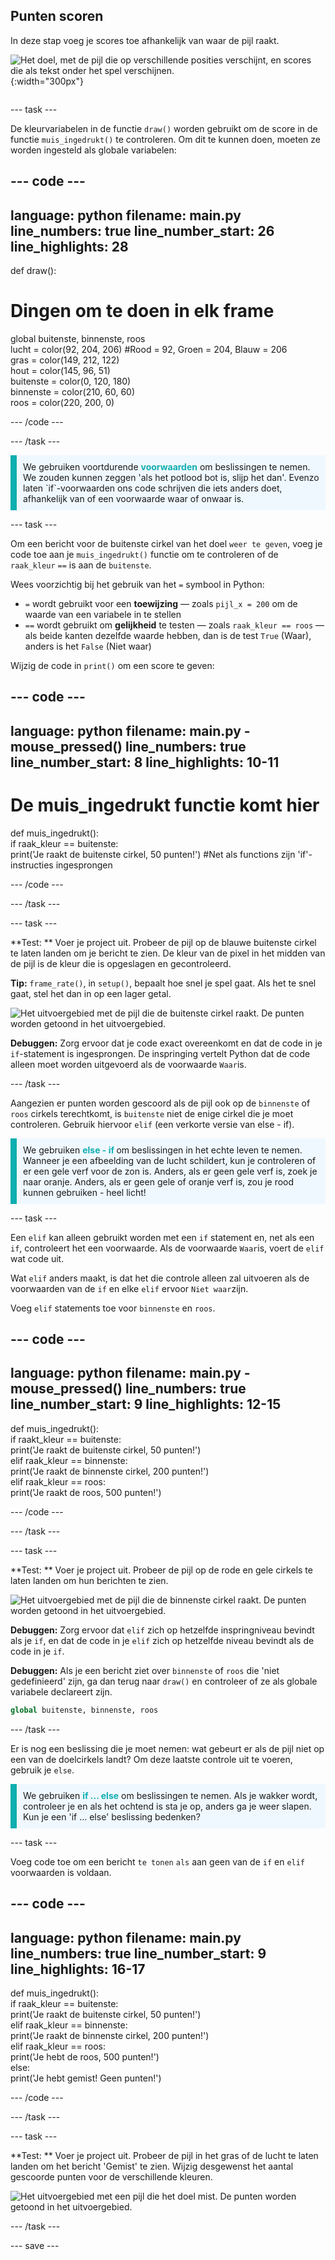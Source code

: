 ## Punten scoren

<div style="display: flex; flex-wrap: wrap">
<div style="flex-basis: 200px; flex-grow: 1; margin-right: 15px;">
In deze stap voeg je scores toe afhankelijk van waar de pijl raakt.
</div>
<div>

![Het doel, met de pijl die op verschillende posities verschijnt, en scores die als tekst onder het spel verschijnen.](images/points-scored.gif){:width="300px"}

</div>
</div>

--- task ---

De kleurvariabelen in de functie `draw()` worden gebruikt om de score in de functie `muis_ingedrukt()` te controleren. Om dit te kunnen doen, moeten ze worden ingesteld als globale variabelen:

--- code ---
---
language: python filename: main.py line_numbers: true line_number_start: 26
line_highlights: 28
---

def draw():
# Dingen om te doen in elk frame
  global buitenste, binnenste, roos    
lucht = color(92, 204, 206) #Rood = 92, Groen = 204, Blauw = 206    
gras = color(149, 212, 122)    
hout = color(145, 96, 51)    
buitenste = color(0, 120, 180)    
binnenste = color(210, 60, 60)   
roos = color(220, 200, 0)

--- /code ---

--- /task ---

<p style="border-left: solid; border-width:10px; border-color: #0faeb0; background-color: aliceblue; padding: 10px;">
We gebruiken voortdurende <span style="color: #0faeb0; font-weight: bold;"> voorwaarden</span> om beslissingen te nemen. We zouden kunnen zeggen 'als het potlood bot is, slijp het dan'. Evenzo laten `if`-voorwaarden ons code schrijven die iets anders doet, afhankelijk van of een voorwaarde waar of onwaar is.
</p>

--- task ---

Om een bericht voor de buitenste cirkel van het doel `weer te geven`, voeg je code toe aan je `muis_ingedrukt()` functie om te controleren of de `raak_kleur` `==` is aan de `buitenste`.

Wees voorzichtig bij het gebruik van het `=` symbool in Python:
 + `=` wordt gebruikt voor een **toewijzing** — zoals `pijl_x = 200` om de waarde van een variabele in te stellen
 + `==` wordt gebruikt om **gelijkheid** te testen — zoals `raak_kleur == roos` — als beide kanten dezelfde waarde hebben, dan is de test `True` (Waar), anders is het `False` (Niet waar)

Wijzig de code in `print()` om een score te geven:

--- code ---
---
language: python filename: main.py - mouse_pressed() line_numbers: true line_number_start: 8
line_highlights: 10-11
---

# De muis_ingedrukt functie komt hier
def muis_ingedrukt():     
if raak_kleur == buitenste:      
print('Je raakt de buitenste cirkel, 50 punten!') #Net als functions zijn 'if'-instructies ingesprongen

--- /code ---

--- /task ---

--- task ---

**Test: ** Voer je project uit. Probeer de pijl op de blauwe buitenste cirkel te laten landen om je bericht te zien. De kleur van de pixel in het midden van de pijl is de kleur die is opgeslagen en gecontroleerd.

**Tip:** `frame_rate()`, in `setup()`, bepaalt hoe snel je spel gaat. Als het te snel gaat, stel het dan in op een lager getal.

![Het uitvoergebied met de pijl die de buitenste cirkel raakt. De punten worden getoond in het uitvoergebied.](images/blue-points.png)

**Debuggen:** Zorg ervoor dat je code exact overeenkomt en dat de code in je `if`-statement is ingesprongen. De inspringing vertelt Python dat de code alleen moet worden uitgevoerd als de voorwaarde `Waar`is.

--- /task ---

Aangezien er punten worden gescoord als de pijl ook op de `binnenste` of `roos` cirkels terechtkomt, is `buitenste` niet de enige cirkel die je moet controleren. Gebruik hiervoor `elif` (een verkorte versie van else - if).

<p style="border-left: solid; border-width:10px; border-color: #0faeb0; background-color: aliceblue; padding: 10px;">
We gebruiken <span style="color: #0faeb0; font-weight: bold;"> else - if </span> om beslissingen in het echte leven te nemen. Wanneer je een afbeelding van de lucht schildert, kun je controleren of er een gele verf voor de zon is. Anders, als er geen gele verf is, zoek je naar oranje. Anders, als er geen gele of oranje verf is, zou je rood kunnen gebruiken - heel licht!
</p>

--- task ---

Een `elif` kan alleen gebruikt worden met een `if` statement en, net als een `if`, controleert het een voorwaarde. Als de voorwaarde `Waar`is, voert de `elif` wat code uit.

Wat `elif` anders maakt, is dat het die controle alleen zal uitvoeren als de voorwaarden van de `if` en elke `elif` ervoor `Niet waar`zijn.

Voeg `elif` statements toe voor `binnenste` en `roos`.

--- code ---
---
language: python filename: main.py - mouse_pressed() line_numbers: true line_number_start: 9
line_highlights: 12-15
---

def muis_ingedrukt():    
if raakt_kleur == buitenste:    
print('Je raakt de buitenste cirkel, 50 punten!')    
elif raak_kleur == binnenste:    
print('Je raakt de binnenste cirkel, 200 punten!')   
elif raak_kleur == roos:    
print('Je raakt de roos, 500 punten!')

--- /code ---

--- /task ---

--- task ---

**Test: ** Voer je project uit. Probeer de pijl op de rode en gele cirkels te laten landen om hun berichten te zien.

![Het uitvoergebied met de pijl die de binnenste cirkel raakt. De punten worden getoond in het uitvoergebied.](images/yellow-points.png)

**Debuggen:** Zorg ervoor dat `elif` zich op hetzelfde inspringniveau bevindt als je `if`, en dat de code in je `elif` zich op hetzelfde niveau bevindt als de code in je `if`.

**Debuggen:** Als je een bericht ziet over `binnenste` of `roos` die 'niet gedefinieerd' zijn, ga dan terug naar `draw()` en controleer of ze als globale variabele declareert zijn.

```python
global buitenste, binnenste, roos
```

--- /task ---

Er is nog een beslissing die je moet nemen: wat gebeurt er als de pijl niet op een van de doelcirkels landt? Om deze laatste controle uit te voeren, gebruik je `else`.

<p style="border-left: solid; border-width:10px; border-color: #0faeb0; background-color: aliceblue; padding: 10px;">
We gebruiken <span style="color: #0faeb0; font-weight: bold;"> if ... else</span> om beslissingen te nemen. Als je wakker wordt, controleer je en als het ochtend is sta je op, anders ga je weer slapen. Kun je een 'if ... else'  beslissing bedenken? 
</p>

--- task ---

Voeg code toe om een bericht `te tonen` `als` aan geen van de `if` en `elif` voorwaarden is voldaan.

--- code ---
---
language: python filename: main.py line_numbers: true line_number_start: 9
line_highlights: 16-17
---

def muis_ingedrukt():    
if raak_kleur == buitenste:   
print('Je raakt de buitenste cirkel, 50 punten!')   
elif raak_kleur == binnenste:   
print('Je raakt de binnenste cirkel, 200 punten!')   
elif raak_kleur == roos:    
print('Je hebt de roos, 500 punten!')   
else:   
print('Je hebt gemist! Geen punten!')

--- /code ---

--- /task ---

--- task ---

**Test: ** Voer je project uit. Probeer de pijl in het gras of de lucht te laten landen om het bericht 'Gemist' te zien. Wijzig desgewenst het aantal gescoorde punten voor de verschillende kleuren.

![Het uitvoergebied met een pijl die het doel mist. De punten worden getoond in het uitvoergebied.](images/missed-points.png)

--- /task ---

--- save ---
